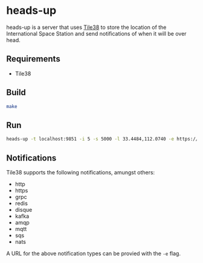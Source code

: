 # heads-up

heads-up is a server that uses [Tile38](https://tile38.com) to store the location of the International Space Station and send notifications of when it will be over head.

## Requirements

* Tile38

## Build

```sh
make
```

## Run

```sh
heads-up -t localhost:9851 -i 5 -s 5000 -l 33.4484,112.0740 -e https://locahost:9999/webhook
```

## Notifications

Tile38 supports the following notifications, amungst others:

* http
* https
* grpc
* redis
* disque
* kafka
* amqp
* mqtt
* sqs
* nats

A URL for the above notification types can be provied with the `-e` flag.
